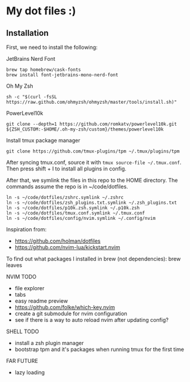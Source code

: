 # My dot files :)

## Installation
First, we need to install the following:

JetBrains Nerd Font
```
brew tap homebrew/cask-fonts
brew install font-jetbrains-mono-nerd-font
```

Oh My Zsh
```
sh -c "$(curl -fsSL https://raw.github.com/ohmyzsh/ohmyzsh/master/tools/install.sh)"
```

PowerLevel10k
```
git clone --depth=1 https://github.com/romkatv/powerlevel10k.git ${ZSH_CUSTOM:-$HOME/.oh-my-zsh/custom}/themes/powerlevel10k
```

Install tmux package manager
```
git clone https://github.com/tmux-plugins/tpm ~/.tmux/plugins/tpm
```
After syncing tmux.conf, source it with `tmux source-file ~/.tmux.conf`. Then press shift + I to install all plugins in config.

After that, we symlink the files in this repo to the HOME directory. The commands assume the repo is in ~/code/dotfiles.
```
ln -s ~/code/dotfiles/zshrc.symlink ~/.zshrc
ln -s ~/code/dotfiles/zsh_plugins.txt.symlink ~/.zsh_plugins.txt
ln -s ~/code/dotfiles/p10k.zsh.symlink ~/.p10k.zsh
ln -s ~/code/dotfiles/tmux.conf.symlink ~/.tmux.conf
ln -s ~/code/dotfiles/config/nvim.symlink ~/.config/nvim
```

Inspiration from:
- https://github.com/holman/dotfiles
- https://github.com/nvim-lua/kickstart.nvim

To find out what packages I installed in brew (not dependencies):
brew leaves

NVIM TODO
- file explorer
- tabs
- easy readme preview
- https://github.com/folke/which-key.nvim
- create a git submodule for nvim configuration
- see if there is a way to auto reload nvim after updating config?

SHELL TODO
- install a zsh plugin manager
- bootstrap tpm and it's packages when running tmux for the first time

FAR FUTURE
- lazy loading
